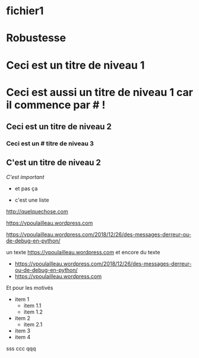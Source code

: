 
# fichier1

# Robustesse

# Ceci est un titre de niveau 1

# Ceci est aussi un titre de niveau 1 car il commence par # !

## Ceci est un titre de niveau 2

### Ceci est un # titre de niveau 3

  ## C'est un titre de niveau 2

*C'est important*
* et pas ça

* c'est une liste

http://quelquechose.com

https://vpoulailleau.wordpress.com

https://vpoulailleau.wordpress.com/2018/12/26/des-messages-derreur-ou-de-debug-en-python/

un texte https://vpoulailleau.wordpress.com et encore du texte

* https://vpoulailleau.wordpress.com/2018/12/26/des-messages-derreur-ou-de-debug-en-python/
* https://vpoulailleau.wordpress.com

Et pour les motivés

* item 1
  * item 1.1
  * item 1.2
* item 2
  * item 2.1
* item 3
* item 4

sss ccc qqq